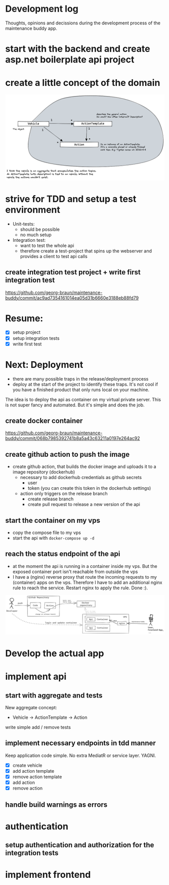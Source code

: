 # Development log

Thoughts, opinions and decissions during the development process of the maintenance buddy app.

# start with the backend and create asp.net boilerplate api project

# create a little concept of the domain

![](images/2022-08-06-maintenance-domain-concept.excalidraw.png)

# strive for TDD and setup a test environment

- Unit-tests:
    - should be possible
    - no much setup
- Integration test:
    - want to test the whole api
    - therefore create a test-project that spins up the webserver and provides a client to test api calls

## create integration test project + write first integration test

https://github.com/georg-braun/maintenance-buddy/commit/ac9ad7354161014ea05d31b6660e3188eb88fd79

# Resume:

- [x] setup project
- [x] setup integration tests
- [x] write first test

# Next: Deployment

- there are many possible traps in the release/deployment process
- deploy at the start of the project to identify these traps. It's not cool if you have a finished product that only
  runs local on your machine.

The idea is to deploy the api as container on my virtual private server. This is not super fancy and automated. But it's
simple and does the job.

## create docker container

https://github.com/georg-braun/maintenance-buddy/commit/068b7985392741b8a5a43c63211a0197e264ac92

## create github action to push the image

- create github action, that builds the docker image and uploads it to a image repository (dockerhub)
    - necessary to add dockerhub credentials as github secrets
        - user
        - token (you can create this token in the dockerhub settings)
    - action only triggers on the release branch
        - create release branch
        - create pull request to release a new version of the api

## start the container on my vps

- copy the compose file to my vps
- start the api with `docker-compose up -d`

## reach the status endpoint of the api

- at the moment the api is running in a container inside my vps. But the exposed container port isn't reachable from
  outside the vps
- I have a (nginx) reverse proxy that route the incoming requests to my (container) apps on the vps. Therefore I have to
  add an additional nginx rule to reach the service. Restart nginx to apply the rule. Done :).

![](images/2022-08-07-deployment-and-operation-process.excalidraw.png)

# Develop the actual app

# implement api

## start with aggregate and tests

New aggregate concept:

- Vehicle -> ActionTemplate -> Action

write simple add / remove tests

## implement necessary endpoints in tdd manner

Keep application code simple. No extra MediatR or service layer. YAGNI.

- [x] create vehicle
- [x] add action template
- [x] remove action template
- [x] add action
- [x] remove action

## handle build warnings as errors

# authentication

## setup authentication and authorization for the integration tests

# implement frontend